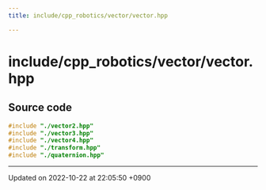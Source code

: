 ```yaml
---
title: include/cpp_robotics/vector/vector.hpp

---
```


# include/cpp_robotics/vector/vector.hpp






## Source code

```cpp
#include "./vector2.hpp"
#include "./vector3.hpp"
#include "./vector4.hpp"
#include "./transform.hpp"
#include "./quaternion.hpp"
```


-------------------------------

Updated on 2022-10-22 at 22:05:50 +0900
